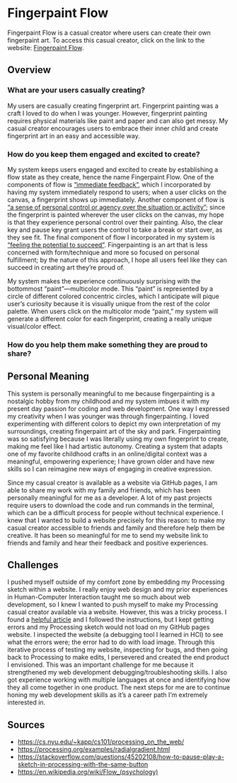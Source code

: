 # Fingerpaint Flow
Fingerpaint Flow is a casual creator where users can create their own fingerpaint art. To access this casual creator, click on the link to the website: [Fingerpaint Flow](https://nicolenigro.github.io/casual-creator/).

## Overview
### What are your users casually creating?
My users are casually creating fingerprint art. Fingerprint painting was a craft I loved to do when I was younger. However, fingerprint painting requires physical materials like paint and paper and can also get messy. My casual creator encourages users to embrace their inner child and create fingerprint art in an easy and accessible way.

### How do you keep them engaged and excited to create?
My system keeps users engaged and excited to create by establishing a flow state as they create, hence the name Fingerpaint Flow. One of the components of flow is [“immediate feedback”]( https://en.wikipedia.org/wiki/Flow_(psychology)), which I incorporated by having my system immediately respond to users; when a user clicks on the canvas, a fingerprint shows up immediately. Another component of flow is [“a sense of personal control or agency over the situation or activity”](https://en.wikipedia.org/wiki/Flow_(psychology)); since the fingerprint is painted wherever the user clicks on the canvas, my hope is that they experience personal control over their painting. Also, the clear key and pause key grant users the control to take a break or start over, as they see fit. The final component of flow I incorporated in my system is [“feeling the potential to succeed”](https://en.wikipedia.org/wiki/Flow_(psychology)). Fingerpainting is an art that is less concerned with form/technique and more so focused on personal fulfillment; by the nature of this approach, I hope all users feel like they can succeed in creating art they’re proud of.

My system makes the experience continuously surprising with the bottommost “paint”—multicolor mode. This “paint” is represented by a circle of different colored concentric circles, which I anticipate will pique user’s curiosity because it is visually unique from the rest of the color palette. When users click on the multicolor mode “paint,” my system will generate a different color for each fingerprint, creating a really unique visual/color effect.

### How do you help them make something they are proud to share?

## Personal Meaning
This system is personally meaningful to me because fingerpainting is a nostalgic hobby from my childhood and my system imbues it with my present day passion for coding and web development. One way I expressed my creativity when I was younger was through fingerpainting. I loved experimenting with different colors to depict my own interpretation of my surroundings, creating fingerpaint art of the sky and park. Fingerpainting was so satisfying because I was literally using my own fingerprint to create, making me feel like I had artistic autonomy. Creating a system that adapts one of my favorite childhood crafts in an online/digital context was a meaningful, empowering experience; I have grown older and have new skills so I can reimagine new ways of engaging in creative expression.

Since my casual creator is available as a website via GitHub pages, I am able to share my work with my family and friends, which has been personally meaningful for me as a developer. A lot of my past projects require users to download the code and run commands in the terminal, which can be a difficult process for people without technical experience. I knew that I wanted to build a website precisely for this reason: to make my casual creator accessible to friends and family and therefore help them be creative. It has been so meaningful for me to send my website link to friends and family and hear their feedback and positive experiences.

## Challenges
I pushed myself outside of my comfort zone by embedding my Processing sketch within a website. I really enjoy web design and my prior experiences in Human-Computer Interaction taught me so much about web development, so I knew I wanted to push myself to make my Processing casual creator available via a website. However, this was a tricky process. I found a [helpful article](https://cs.nyu.edu/~kapp/cs101/processing_on_the_web/) and I followed the instructions, but I kept getting errors and my Processing sketch would not load on my GitHub pages website. I inspected the website (a debugging tool I learned in HCI) to see what the errors were; the error had to do with load image. Through this iterative process of testing my website, inspecting for bugs, and then going back to Processing to make edits, I persevered and created the end product I envisioned. This was an important challenge for me because it strengthened my web development debugging/troubleshooting skills. I also got experience working with multiple languages at once and identifying how they all come together in one product. The next steps for me are to continue honing my web development skills as it’s a career path I’m extremely interested in.

## Sources
* https://cs.nyu.edu/~kapp/cs101/processing_on_the_web/
* https://processing.org/examples/radialgradient.html
* https://stackoverflow.com/questions/45202108/how-to-pause-play-a-sketch-in-processing-with-the-same-button
* https://en.wikipedia.org/wiki/Flow_(psychology)
